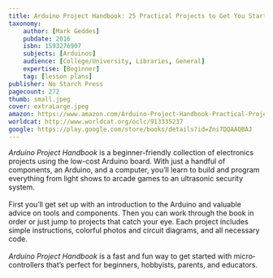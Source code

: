 ```yaml
---
title: Arduino Project Handbook: 25 Practical Projects to Get You Started
taxonomy:
	author: [Mark Geddes]
	pubdate: 2016
	isbn: 1593276907
	subjects: [Arduinos]
	audience: [College/University, Libraries, General]
	expertise: [Beginner]
	tag: [lesson plans]
publisher: No Starch Press
pagecount: 272
thumb: small.jpeg
cover: extraLarge.jpeg
amazon: https://www.amazon.com/Arduino-Project-Handbook-Practical-Projects/dp/1593276907/ref=sr_1_1?s=books&ie=UTF8&qid=1541656366&sr=1-1&keywords=arduino+project+handbook&dpID=51sLZyL00IL&preST=_SX218_BO1,204,203,200_QL40_&dpSrc=srch
worldcat: http://www.worldcat.org/oclc/913335237
google: https://play.google.com/store/books/details?id=Zni7DQAAQBAJ
---
```

<i>Arduino Project Handbook</i> is a beginner-friendly collection of electronics projects using the low-cost Arduino board. With just a handful of components, an ­Arduino, and a computer, you’ll learn to build and program everything from light shows to arcade games to an ultrasonic security system. <br><br>First you’ll get set up with an introduction to the Arduino and valuable advice on tools and components. Then you can work through the book in order or just jump to projects that catch your eye. Each project includes simple instructions, colorful photos and ­circuit diagrams, and all necessary code. <br><br><i>Arduino Project Handbook</i> is a fast and fun way to get started with micro­controllers that’s perfect for beginners, hobbyists, parents, and educators.